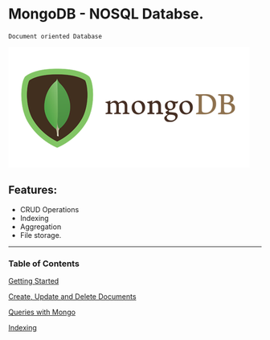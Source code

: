 # MongoDB - NOSQL Databse.
    Document oriented Database

![Logo of MongoDB](img/mongodb-logo.png)

## Features:
  - CRUD Operations
  - Indexing
  - Aggregation
  - File storage.

---
### Table of Contents

[Getting Started](src/getting_started.md)

[Create, Update and Delete Documents](src/create_update_delete.md)

[Queries with Mongo](src/queries.md)

[Indexing](src/indexing.md)
